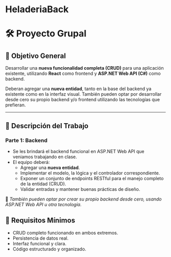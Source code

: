 # HeladeriaBack

# 🛠️ Proyecto Grupal

## 🎯 Objetivo General

Desarrollar una **nueva funcionalidad completa (CRUD)** para una aplicación existente, utilizando **React** como frontend y **ASP.NET Web API (C#)** como backend.

Deberan agregar una **nueva entidad**, tanto en la base del backend ya existente como en la interfaz visual. También pueden optar por desarrollar desde cero su propio backend y/o frontend utilizando las tecnologías que prefieran.

---

## 🧩 Descripción del Trabajo

### Parte 1: Backend

- Se les brindará el backend funcional en ASP.NET Web API que veniamos trabajando en clase.
- El equipo deberá:
  - Agregar una **nueva entidad**.
  - Implementar el modelo, la lógica y el controlador correspondiente.
  - Exponer un conjunto de endpoints RESTful para el manejo completo de la entidad (CRUD).
  - Validar entradas y mantener buenas prácticas de diseño.

📌 _También pueden optar por crear su propio backend desde cero, usando ASP.NET Web API u otra tecnología._



## 📁 Requisitos Mínimos

- CRUD completo funcionando en ambos extremos.
- Persistencia de datos real.
- Interfaz funcional y clara.
- Código estructurado y organizado.

